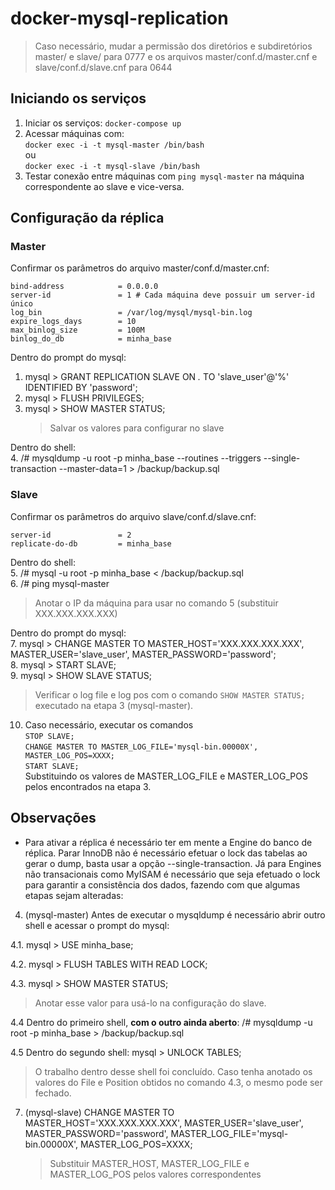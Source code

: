 
  
# docker-mysql-replication    
    
> Caso necessário, mudar a permissão dos diretórios e subdiretórios master/ e slave/ para 0777 e os arquivos master/conf.d/master.cnf e slave/conf.d/slave.cnf para 0644    
 ## Iniciando os serviços    
1. Iniciar os serviços: `docker-compose up` 
2. Acessar máquinas com:   
   `docker exec -i -t mysql-master /bin/bash`   
 ou   
   `docker exec -i -t mysql-slave /bin/bash` 
3. Testar conexão entre máquinas com `ping mysql-master` na máquina correspondente ao slave e vice-versa.     
    
## Configuração da réplica    
### Master    
Confirmar os parâmetros do arquivo master/conf.d/master.cnf:    
``` 
bind-address            = 0.0.0.0 
server-id               = 1 # Cada máquina deve possuir um server-id único 
log_bin                 = /var/log/mysql/mysql-bin.log 
expire_logs_days        = 10 
max_binlog_size         = 100M 
binlog_do_db            = minha_base 
```    
Dentro do prompt do mysql:    
1. mysql > GRANT REPLICATION SLAVE ON *.* TO 'slave_user'@'%' IDENTIFIED BY 'password';     
2. mysql > FLUSH PRIVILEGES;    
3. mysql > SHOW MASTER STATUS;    
   > Salvar os valores para configurar no slave   

Dentro do shell:  
4. /# mysqldump -u root -p minha_base --routines --triggers --single-transaction --master-data=1 > /backup/backup.sql    
    
### Slave    
Confirmar os parâmetros do arquivo slave/conf.d/slave.cnf:    
``` 
server-id               = 2 
replicate-do-db         = minha_base 
``` 
Dentro do shell:  
5. /# mysql -u root -p minha_base < /backup/backup.sql    
6. /# ping mysql-master     
   > Anotar o IP da máquina para usar no comando 5 (substituir XXX.XXX.XXX.XXX)    
   
 Dentro do prompt do mysql:  
7. mysql >  CHANGE MASTER TO MASTER_HOST='XXX.XXX.XXX.XXX', MASTER_USER='slave_user',   MASTER_PASSWORD='password';  
8. mysql > START SLAVE;  
9. mysql > SHOW SLAVE STATUS;    
   > Verificar o log file e log pos com o comando `SHOW MASTER STATUS;` executado na etapa 3 (mysql-master).  
  
10. Caso necessário, executar os comandos   
    `STOP SLAVE;`  
    `CHANGE MASTER TO MASTER_LOG_FILE='mysql-bin.00000X', MASTER_LOG_POS=XXXX;`     
    `START SLAVE;`  
    Substituindo os valores de MASTER_LOG_FILE e MASTER_LOG_POS pelos encontrados na etapa 3.  
     
## Observações  
- Para ativar a réplica é necessário ter em mente a Engine do banco de réplica. Parar InnoDB não é necessário efetuar o lock das tabelas ao gerar o dump, basta usar a opção --single-transaction. Já para Engines não transacionais como MyISAM é necessário que seja efetuado o lock para garantir a consistência dos dados, fazendo com que algumas etapas sejam alteradas:

4. (mysql-master) Antes de executar o mysqldump é necessário abrir outro shell e acessar o prompt do mysql:

4.1. mysql > USE minha_base;

4.2. mysql > FLUSH TABLES WITH READ LOCK;

4.3. mysql > SHOW MASTER STATUS;  
   > Anotar esse valor para usá-lo na configuração do slave.

4.4 Dentro do primeiro shell, **com o outro ainda aberto**: /# mysqldump -u root -p minha_base > /backup/backup.sql

4.5 Dentro do segundo shell: mysql > UNLOCK TABLES; 
   > O trabalho dentro desse shell foi concluído. Caso tenha anotado os valores do File e Position obtidos no comando 4.3, o mesmo pode ser fechado.

7. (mysql-slave) CHANGE MASTER TO MASTER_HOST='XXX.XXX.XXX.XXX', MASTER_USER='slave_user',   MASTER_PASSWORD='password', MASTER_LOG_FILE='mysql-bin.00000X', MASTER_LOG_POS=XXXX;
   > Substituir MASTER_HOST, MASTER_LOG_FILE e MASTER_LOG_POS pelos valores correspondentes